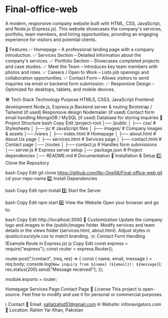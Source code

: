 # Final-office-web
 A modern, responsive company website built with HTML, CSS, JavaScript, and Node.js (Express.js). This website showcases the company's services, portfolio, team members, and hiring opportunities, providing an engaging experience for visitors and potential clients.


🚀 Features
✅ Homepage – A professional landing page with a company introduction.
✅ Services Section – Detailed information about the company's services.
✅ Portfolio Section – Showcases completed projects and case studies.
✅ Meet the Team – Introduces key team members with photos and roles.
✅ Careers / Open to Work – Lists job openings and collaboration opportunities.
✅ Contact Form – Allows visitors to send inquiries via email or backend form submission.
✅ Responsive Design – Optimized for desktops, tablets, and mobile devices.

🛠️ Tech Stack
Technology	Purpose
HTML5, CSS3, JavaScript	Frontend development
Node.js, Express.js	Backend server & routing
Bootstrap / Tailwind (if used)	Responsive design
Nodemailer (if used)	Contact form email handling
MongoDB / MySQL (if used)	Database for storing inquiries
📂 Project Structure
bash
Copy
Edit
/project-root
│── /public
│   ├── css/           # Stylesheets
│   ├── js/            # JavaScript files
│   ├── images/        # Company images & assets
│── /views
│   ├── index.html     # Homepage
│   ├── about.html     # About Us page
│   ├── services.html  # Services page
│   ├── contact.html   # Contact page
│── /routes
│   ├── contact.js     # Handles form submissions
│── server.js          # Express server setup
│── package.json       # Project dependencies
│── README.md          # Documentation
📌 Installation & Setup
1️⃣ Clone the Repository

bash
Copy
Edit
git clone https://github.com/No-One56/Final-office-web.git
cd your-repo-name
2️⃣ Install Dependencies

bash
Copy
Edit
npm install
3️⃣ Start the Server

bash
Copy
Edit
npm start
4️⃣ View the Website
Open your browser and go to:

bash
Copy
Edit
http://localhost:3000
🔧 Customization
Update the company logo and images in the /public/images folder.
Modify services and team details in the views folder (services.html, about.html).
Adjust styles in /public/css/style.css to match branding.
✉️ Contact Form Handling (Example Route in Express.js)
js
Copy
Edit
const express = require("express");
const router = express.Router();

router.post("/contact", (req, res) => {
    const { name, email, message } = req.body;
    console.log(`New inquiry from ${name} (${email}): ${message}`);
    res.status(200).send("Message received!");
});

module.exports = router;

Homepage	Services Page	Contact Page
📄 License
This project is open-source. Feel free to modify and use it for personal or commercial purposes.

📞 Contact
📧 Email: sallalzahid51@gmail.com
🌐 Website: infonavigators.com
📍 Location: Rahim Yar Khan, Pakistan

